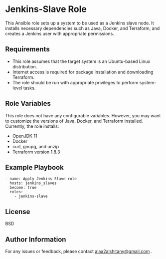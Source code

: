 Jenkins-Slave Role
=========

This Ansible role sets up a system to be used as a Jenkins slave node. It installs necessary dependencies such as Java, Docker, and Terraform, and creates a Jenkins user with appropriate permissions.

Requirements
------------

- This role assumes that the target system is an Ubuntu-based Linux distribution.
- Internet access is required for package installation and downloading Terraform.
- The role should be run with appropriate privileges to perform system-level tasks.


Role Variables
--------------

This role does not have any configurable variables. However, you may want to customize the versions of Java, Docker, and Terraform installed. Currently, the role installs:
- OpenJDK 11
- Docker
- curl, gnupg, and unzip
- Terraform version 1.8.3 

Example Playbook
----------------
```
- name: Apply Jenkins Slave role
  hosts: jenkins_slaves
  become: true
  roles:
    - jenkins-slave
```

License
-------

BSD

Author Information
------------------

For any issues or feedback, please contact alaa2alshitany@gmail.com .

